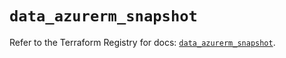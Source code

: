 # `data_azurerm_snapshot`

Refer to the Terraform Registry for docs: [`data_azurerm_snapshot`](https://registry.terraform.io/providers/hashicorp/azurerm/3.115.0/docs/data-sources/snapshot).
